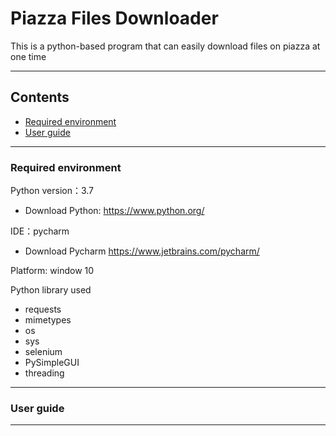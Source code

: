 Piazza Files Downloader 
======
This is a python-based program that can easily download files on piazza at one time

******

## Contents <br>
* [Required environment](#required-environment)
* [User guide](#user-guide)
  
********

### Required environment 
Python version：3.7 
* Download Python: https://www.python.org/

IDE：pycharm  
* Download Pycharm https://www.jetbrains.com/pycharm/

Platform: window 10  

Python library used  
* requests
* mimetypes
* os
* sys
* selenium
* PySimpleGUI
* threading
********
### User guide 
********
